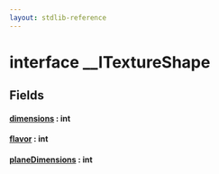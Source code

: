 ```yaml
---
layout: stdlib-reference
---
```


# interface \_\_ITextureShape

## Fields

#### [dimensions](/stdlib-reference/interfaces/ITextureShape/dimensions) : int
#### [flavor](/stdlib-reference/interfaces/ITextureShape/flavor) : int
#### [planeDimensions](/stdlib-reference/interfaces/ITextureShape/planeDimensions) : int

